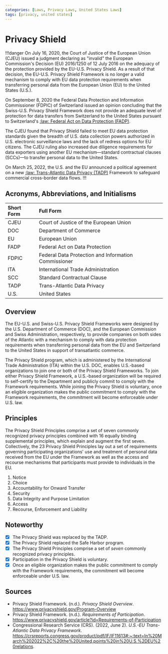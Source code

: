 ```yaml
---
categories: [Laws, Privacy Laws, United States Laws]
tags: [privacy, united states]
---
```


# Privacy Shield

!!!danger
On July 16, 2020, the Court of Justice of the European Union (CJEU) issued a judgment declaring as "invalid" the European Commission's Decision (EU) 2016/1250 of 12 July 2016 on the adequacy of the protection provided by the EU-U.S. Privacy Shield. As a result of that decision, the EU-U.S. Privacy Shield Framework is no longer a valid mechanism to comply with EU data protection requirements when transferring personal data from the European Union (EU) to the United States (U.S.).

On September 8, 2020 the Federal Data Protection and Information Commissioner (FDPIC) of Switzerland issued an opinion concluding that the Swiss-U.S. Privacy Shield Framework does not provide an adequate level of protection for data transfers from Switzerland to the United States pursuant to Switzerland's [:law: Federal Act on Data Protection (FADP)](/laws/fadp.md).

The CJEU found that Privacy Shield failed to meet EU data protection standards given the breadth of U.S. data collection powers authorized in U.S. electronic surveillance laws and the lack of redress options for EU citizens. The CJEU ruling also increased due diligence requirements for data exporters using another EU mechanism—standard contractual clauses (SCCs)—to transfer personal data to the United States.

On March 25, 2022, the U.S. and the EU announced a political agreement on a new [:law: Trans-Atlantic Data Privacy (TADP)](/laws/tadp-framework.md) Framework to safeguard commercial cross-border data flows.
!!!

## Acronyms, Abbreviations, and Initialisms

Short Form | Full Form
:--- | :---
CJEU | Court of Justice of the European Union
DOC | Department of Commerce
EU | European Union
FADP | Federal Act on Data Protection
FDPIC | Federal Data Protection and Information Commissioner
ITA | International Trade Administration
SCC | Standard Contractual Clause
TADP | Trans-Atlantic Data Privacy
U.S. | United States

## Overview

The EU-U.S. and Swiss-U.S. Privacy Shield Frameworks were designed by the U.S. Department of Commerce (DOC), and the European Commission and Swiss Administration, respectively, to provide companies on both sides of the Atlantic with a mechanism to comply with data protection requirements when transferring personal data from the EU and Switzerland to the United States in support of transatlantic commerce.

The Privacy Shield program, which is administered by the International Trade Administration (ITA) within the U.S. DOC, enables U.S.-based organizations to join one or both of the Privacy Shield Frameworks. To join either Privacy Shield Framework, a U.S.-based organization will be required to self-certify to the Department and publicly commit to comply with the Framework requirements. While joining the Privacy Shield is voluntary, once an eligible organization makes the public commitment to comply with the Framework requirements, the commitment will become enforceable under U.S. law.

## Principles

The Privacy Shield Principles comprise a set of seven commonly recognized privacy principles combined with 16 equally binding supplemental principles, which explain and augment the first seven. Collectively, the 23 Privacy Shield Principles lay out a set of requirements governing participating organizations' use and treatment of personal data received from the EU under the Framework as well as the access and recourse mechanisms that participants must provide to individuals in the EU.

1. Notice
2. Choice
3. Accountability for Onward Transfer
4. Security
5. Data Integrity and Purpose Limitation
6. Access
7. Recourse, Enforcement and Liability

## Noteworthy

- [x] The Privacy Shield was replaced by the TADP.
- [x] The Privacy Shield replaced the Safe Harbor program.
- [x] The Privacy Shield Principles comprise a set of *seven* commonly recognized privacy principles.
- [x] Participation in the Privacy Shield is voluntary.
- [x] Once an eligible organization makes the public commitment to comply with the Framework requirements, the commitment will become enforceable under U.S. law.

## Sources

- Privacy Shield Framework. (n.d.). *Privacy Shield Overview*. https://www.privacyshield.gov/Program-Overview
- Privacy Shield Framework. (n.d.). *Requirements of Participation*. https://www.privacyshield.gov/article?id=Requirements-of-Participation
- Congressional Research Service (CRS). (2022, June 2). *U.S.-EU Trans-Atlantic Data Privacy Framework*. https://crsreports.congress.gov/product/pdf/IF/IF11613#:~:text=In%20March%202022%2C%20the%20United,points%20in%20U.S.%2DEU%20relations.
